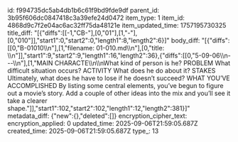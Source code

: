 id: f994735dc5ab4db1b6c61f9bd9fde9df
parent_id: 3b95f606dc0847418c3a39efe24d0472
item_type: 1
item_id: 4868d9c7f2e04ac6ac32ff75da48121e
item_updated_time: 1757195730325
title_diff: "[{\"diffs\":[[-1,\"CB-\"],[0,\"01\"],[1,\"-\"],[0,\"010\"]],\"start1\":0,\"start2\":0,\"length1\":8,\"length2\":6}]"
body_diff: "[{\"diffs\":[[0,\"B-01010\\\n\"],[1,\"filename: 01-010.md\\\n\"],[0,\"title: \\\n\"]],\"start1\":9,\"start2\":9,\"length1\":16,\"length2\":36},{\"diffs\":[[0,\"5-09-06\\\n---\\\n\"],[1,\"MAIN CHARACTE\\\n\\\nWhat kind of person is he? PROBLEM What difficult situation occurs? ACTIVITY What does he do about it? STAKES Ultimately, what does he have to lose if he doesn’t succeed? WHAT YOU’VE ACCOMPLISHED By listing some central elements, you’ve begun to figure out a movie’s story. Add a couple of other ideas into the mix and you’ll see it take a clearer shape.\"]],\"start1\":102,\"start2\":102,\"length1\":12,\"length2\":381}]"
metadata_diff: {"new":{},"deleted":[]}
encryption_cipher_text: 
encryption_applied: 0
updated_time: 2025-09-06T21:59:05.687Z
created_time: 2025-09-06T21:59:05.687Z
type_: 13